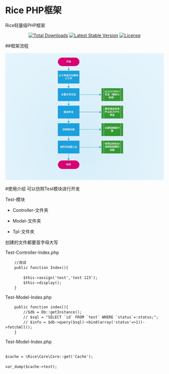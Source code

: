# Rice PHP框架
Rice轻量级PHP框架
<p align="center">
<a href="https://packagist.org/packages/rice/rice"><img src="https://poser.pugx.org/laravel/framework/d/total.svg" alt="Total Downloads"></a>
<a href="https://packagist.org/packages/rice/rice"><img src="https://poser.pugx.org/laravel/framework/v/stable.svg" alt="Latest Stable Version"></a>
<a href="https://packagist.org/packages/rice/rice"><img src="https://poser.pugx.org/laravel/framework/license.svg" alt="License"></a>
</p>

##框架流程

![](lct.jpg)

#使用介绍
可以仿照Test模块进行开发

Test-模块
    
-    Controller-文件夹
    
-    Model-文件夹
 
-    Tpl-文件夹

创建的文件都要首字母大写

Test-Controller-Index.php

```
    //测试
    public function Index(){

        $this->assign('test','test 123');
        $this->display();
    }
```
Test-Model-Index.php
```$xslt
    public function index(){
        //$db = Db::getInstance();
        // $sql = "SELECT `id` FROM `test` WHERE `status`=:status;";
        // $info = $db->query($sql)->bind(array('status'=>1))->fetchAll();
    }
```
Test-Model-Index.php
```$xslt

$cache = \Rice\Core\Core::get('Cache');

var_dump($cache->test);
```
